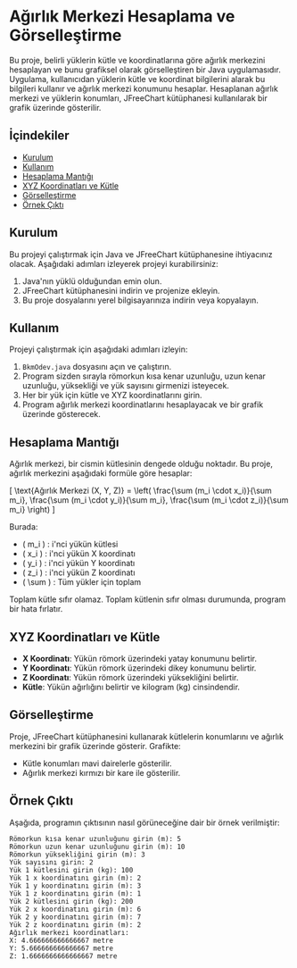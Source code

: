 # Ağırlık Merkezi Hesaplama ve Görselleştirme

Bu proje, belirli yüklerin kütle ve koordinatlarına göre ağırlık merkezini hesaplayan ve bunu grafiksel olarak görselleştiren bir Java uygulamasıdır. Uygulama, kullanıcıdan yüklerin kütle ve koordinat bilgilerini alarak bu bilgileri kullanır ve ağırlık merkezi konumunu hesaplar. Hesaplanan ağırlık merkezi ve yüklerin konumları, JFreeChart kütüphanesi kullanılarak bir grafik üzerinde gösterilir.

## İçindekiler
- [Kurulum](#kurulum)
- [Kullanım](#kullanım)
- [Hesaplama Mantığı](#hesaplama-mantığı)
- [XYZ Koordinatları ve Kütle](#xyz-koordinatları-ve-kütle)
- [Görselleştirme](#görselleştirme)
- [Örnek Çıktı](#örnek-çıktı)

## Kurulum

Bu projeyi çalıştırmak için Java ve JFreeChart kütüphanesine ihtiyacınız olacak. Aşağıdaki adımları izleyerek projeyi kurabilirsiniz:

1. Java'nın yüklü olduğundan emin olun.
2. JFreeChart kütüphanesini indirin ve projenize ekleyin.
3. Bu proje dosyalarını yerel bilgisayarınıza indirin veya kopyalayın.

## Kullanım

Projeyi çalıştırmak için aşağıdaki adımları izleyin:

1. `BkmOdev.java` dosyasını açın ve çalıştırın.
2. Program sizden sırayla römorkun kısa kenar uzunluğu, uzun kenar uzunluğu, yüksekliği ve yük sayısını girmenizi isteyecek.
3. Her bir yük için kütle ve XYZ koordinatlarını girin.
4. Program ağırlık merkezi koordinatlarını hesaplayacak ve bir grafik üzerinde gösterecek.

## Hesaplama Mantığı

Ağırlık merkezi, bir cismin kütlesinin dengede olduğu noktadır. Bu proje, ağırlık merkezini aşağıdaki formüle göre hesaplar:

\[ \text{Ağırlık Merkezi (X, Y, Z)} = \left( \frac{\sum (m_i \cdot x_i)}{\sum m_i}, \frac{\sum (m_i \cdot y_i)}{\sum m_i}, \frac{\sum (m_i \cdot z_i)}{\sum m_i} \right) \]

Burada:
- \( m_i \) : i'nci yükün kütlesi
- \( x_i \) : i'nci yükün X koordinatı
- \( y_i \) : i'nci yükün Y koordinatı
- \( z_i \) : i'nci yükün Z koordinatı
- \( \sum \) : Tüm yükler için toplam

Toplam kütle sıfır olamaz. Toplam kütlenin sıfır olması durumunda, program bir hata fırlatır.

## XYZ Koordinatları ve Kütle

- **X Koordinatı**: Yükün römork üzerindeki yatay konumunu belirtir.
- **Y Koordinatı**: Yükün römork üzerindeki dikey konumunu belirtir.
- **Z Koordinatı**: Yükün römork üzerindeki yüksekliğini belirtir.
- **Kütle**: Yükün ağırlığını belirtir ve kilogram (kg) cinsindendir.

## Görselleştirme

Proje, JFreeChart kütüphanesini kullanarak kütlelerin konumlarını ve ağırlık merkezini bir grafik üzerinde gösterir. Grafikte:
- Kütle konumları mavi dairelerle gösterilir.
- Ağırlık merkezi kırmızı bir kare ile gösterilir.

## Örnek Çıktı

Aşağıda, programın çıktısının nasıl görüneceğine dair bir örnek verilmiştir:

```shell
Römorkun kısa kenar uzunluğunu girin (m): 5
Römorkun uzun kenar uzunluğunu girin (m): 10
Römorkun yüksekliğini girin (m): 3
Yük sayısını girin: 2
Yük 1 kütlesini girin (kg): 100
Yük 1 x koordinatını girin (m): 2
Yük 1 y koordinatını girin (m): 3
Yük 1 z koordinatını girin (m): 1
Yük 2 kütlesini girin (kg): 200
Yük 2 x koordinatını girin (m): 6
Yük 2 y koordinatını girin (m): 7
Yük 2 z koordinatını girin (m): 2
Ağırlık merkezi koordinatları:
X: 4.666666666666667 metre
Y: 5.666666666666667 metre
Z: 1.6666666666666667 metre
```
